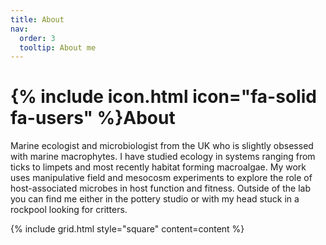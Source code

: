 ```yaml
---
title: About
nav:
  order: 3
  tooltip: About me
---
```


# {% include icon.html icon="fa-solid fa-users" %}About

Marine ecologist and microbiologist from the UK who is slightly obsessed with marine macrophytes. I have studied ecology in systems ranging from ticks to limpets and most recently habitat forming macroalgae. My work uses manipulative field and mesocosm experiments to explore the role of host-associated microbes in host function and fitness.
Outside of the lab you can find me either in the pottery studio or with my head stuck in a rockpool looking for critters.



{% include grid.html style="square" content=content %}
